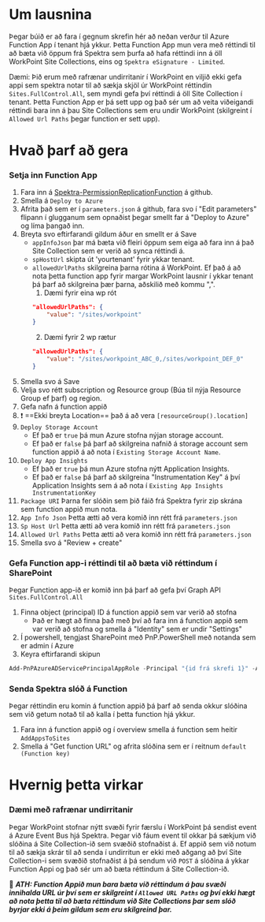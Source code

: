 # Um lausnina
Þegar búið er að fara í gegnum skrefin hér að neðan verður til Azure Function App í tenant hjá ykkur. Þetta Function App mun vera með réttindi til að bæta við öppum frá Spektra sem þurfa að hafa réttindi inn á öll WorkPoint Site Collections, eins og `Spektra eSignature - Limited`. 

Dæmi:
Þið erum með rafrænar undirritanir í WorkPoint en viljið ekki gefa appi sem spektra notar til að sækja skjöl úr WorkPoint réttindin `Sites.FullControl.All`, sem myndi gefa því réttindi á öll Site Collection í tenant. Þetta Function App er þá sett upp og það sér um að veita viðeigandi réttindi bara inn á þau Site Collections sem eru undir WorkPoint (skilgreint í `Allowed Url Paths` þegar function er sett upp).



# Hvað þarf að gera
### Setja inn Function App

1. Fara inn á [Spektra-PermissionReplicationFunction](https://github.com/Spektra-IS/PermissionReplicationFunction) á github.
2. Smella á `Deploy to Azure`
3. Afrita það sem er í `parameters.json` á github, fara svo í "Edit parameters" flipann í glugganum sem opnaðist þegar smellt far á "Deploy to Azure" og líma þangað inn.
4. Breyta svo eftirfarandi gildum áður en smellt er á Save
    * `appInfoJson` þar má bæta við fleiri öppum sem eiga að fara inn á það Site Collection sem er verið að synca réttindi á.
    * `spHostUrl` skipta út 'yourtenant' fyrir ykkar tenant.
    * `allowedUrlPaths` skilgreina þarna rótina á WorkPoint. Ef það á að nota þetta function app fyrir margar WorkPoint lausnir í ykkar tenant þá þarf að skilgreina þær þarna, aðskilið með kommu ",".
        1. Dæmi fyrir eina wp rót
        ```json
        "allowedUrlPaths": {
            "value": "/sites/workpoint"
        }
        ```
        2. Dæmi fyrir 2 wp rætur
        ```json
        "allowedUrlPaths": {
            "value": "/sites/workpoint_ABC_0,/sites/workpoint_DEF_0"
        }
        ```
5. Smella svo á Save
6. Velja svo rétt subscription og Resource group (Búa til nýja Resource Group ef þarf) og region.
7. Gefa nafn á function appið
8. :exclamation: ==Ekki breyta Location== það á að vera `[resourceGroup().location]`
9. `Deploy Storage Account`
    * Ef það er `true` þá mun Azure stofna nýjan storage account.
    * Ef það er `false` þá þarf að skilgreina nafnið á storage account sem function appið á að nota í `Existing Storage Account Name`.
10. `Deploy App Insights`
    * Ef það er `true` þá mun Azure stofna nýtt Application Insights.
    * Ef það er `false` þá þarf að skilgreina "Instrumentation Key" á því Application Insights sem á að nota í `Existing App Insights InstrumentationKey`
11. `Package URI` Þarna fer slóðin sem þið fáið frá Spektra fyrir zip skrána sem function appið mun nota.
12. `App Info Json` Þetta ætti að vera komið inn rétt frá `parameters.json`
13. `Sp Host Url` Þetta ætti að vera komið inn rétt frá `parameters.json`
14. `Allowed Url Paths` Þetta ætti að vera komið inn rétt frá `parameters.json`
15. Smella svo á "Review + create"

### Gefa Function app-i réttindi til að bæta við réttindum í SharePoint
Þegar Function app-ið er komið inn þá þarf að gefa því Graph API `Sites.FullControl.All`
1. Finna object (principal) ID á function appið sem var verið að stofna
    * Það er hægt að finna það með því að fara inn á function appið sem var verið að stofna og smella á "Identity" sem er undir "Settings"
2. Í powershell, tengjast SharePoint með PnP.PowerShell með notanda sem er admin í Azure
3. Keyra eftirfarandi skipun
```PowerShell
Add-PnPAzureADServicePrincipalAppRole -Principal "{id frá skrefi 1}" -AppRole "Sites.FullControl.All" -BuiltInType MicrosoftGraph
```

### Senda Spektra slóð á Function
Þegar réttindin eru komin á function appið þá þarf að senda okkur slóðina sem við getum notað til að kalla í þetta function hjá ykkur.
1. Fara inn á function appið og í overview smella á function sem heitir `AddAppsToSites`
2. Smella á "Get function URL" og afrita slóðina sem er í reitnum `default (Function key)`


# Hvernig þetta virkar
### Dæmi með rafrænar undirritanir
Þegar WorkPoint stofnar nýtt svæði fyrir færslu í WorkPoint þá sendist event á Azure Event Bus hjá Spektra. Þegar við fáum event til okkar þá sækjum við slóðina á Site Collection-ið sem svæðið stofnaðist á. Ef appið sem við notum til að sækja skrár til að senda í undirritun er ekki með aðgang að því Site Collection-i sem svæðið stofnaðist á þá sendum við `POST` á slóðina á ykkar Function Appi og það sér um að bæta réttindum á Site Collection-ið.


:mega: ***ATH: Function Appið mun bara bæta við réttindum á þau svæði innihalda URL úr því sem er skilgreint í `Allowed URL Paths` og því ekki hægt að nota þetta til að bæta réttindum við Site Collections þar sem slóð byrjar ekki á þeim gildum sem eru skilgreind þar.***
